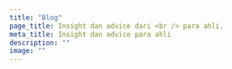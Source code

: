 ```yaml
---
title: "Blog"
page_title: Insight dan advice dari <br /> para ahli.
meta_title: Insight dan advice para ahli
description: ""
image: ""
---
```

